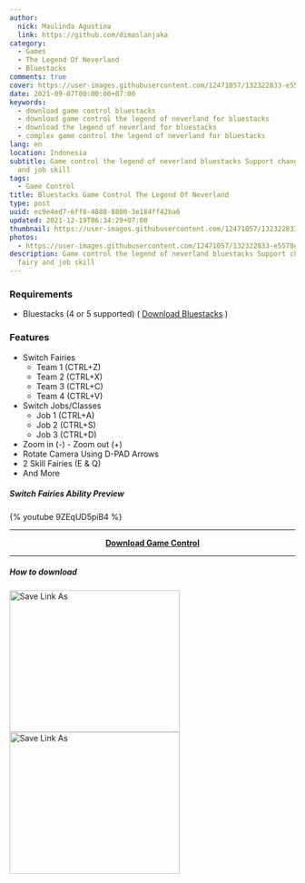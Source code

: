 ```yaml
---
author:
  nick: Maulinda Agustina
  link: https://github.com/dimaslanjaka
category:
  - Games
  - The Legend Of Neverland
  - Bluestacks
comments: true
cover: https://user-images.githubusercontent.com/12471057/132322833-e5578e29-0ad7-422e-845a-bf9fabb313fd.png
date: 2021-09-07T00:00:00+07:00
keywords:
  - download game control bluestacks
  - download game control the legend of neverland for bluestacks
  - download the legend of neverland for bluestacks
  - complex game control the legend of neverland for bluestacks
lang: en
location: Indonesia
subtitle: Game control the legend of neverland bluestacks Support change fairy
  and job skill
tags:
  - Game Control
title: Bluestacks Game Control The Legend Of Neverland
type: post
uuid: ec9e4ed7-6ff8-4888-8800-3e184ff42ba6
updated: 2021-12-19T06:34:29+07:00
thumbnail: https://user-images.githubusercontent.com/12471057/132322833-e5578e29-0ad7-422e-845a-bf9fabb313fd.png
photos:
  - https://user-images.githubusercontent.com/12471057/132322833-e5578e29-0ad7-422e-845a-bf9fabb313fd.png
description: Game control the legend of neverland bluestacks Support change
  fairy and job skill
---
```


### Requirements
  - Bluestacks (4 or 5 supported) ( [Download Bluestacks](https://www.bluestacks.com/bluestacks-5.html) )

### Features
  - Switch Fairies
    - Team 1 (CTRL+Z)
    - Team 2 (CTRL+X)
    - Team 3 (CTRL+C)
    - Team 4 (CTRL+V)
  - Switch Jobs/Classes
    - Job 1 (CTRL+A)
    - Job 2 (CTRL+S)
    - Job 3 (CTRL+D)
  - Zoom in (-) - Zoom out (+)
  - Rotate Camera Using D-PAD Arrows
  - 2 Skill Fairies (E & Q)
  - And More

##### Switch Fairies Ability Preview
{% youtube 9ZEqUD5piB4 %}

<hr/>
<center><b><a href="https://raw.githubusercontent.com/dimaslanjaka/dimaslanjaka.github.io/compiler/src-posts/The%20Legend%20Of%20Neverland/Bluestacks%20Game%20Control/The%20Legend%20of%20Neverland%20%5Bcustom%20script%5D.cfg">Download Game Control</a></b></center>
<hr/>

##### How to download
<div style="clear:both;"></div>
<div>
  <img src="https://user-images.githubusercontent.com/12471057/132330527-d978ef5c-aa2d-4387-bf65-bf817ae66c97.png" width="300px" height="250px" alt="Save Link As" style="display:inline-block;float:left;" />
  <img src="https://user-images.githubusercontent.com/12471057/132330641-d0b6dd99-34b4-42c4-81aa-4be7bddfb4b7.png" width="300px" height="250px" alt="Save Link As" style="display:inline-block;float:left;" />
</div>
<div style="clear:both;"></div>
<script>document.querySelectorAll("pre,code");
  pretext.forEach(function (el) {
    el.classList.toggle("notranslate", true);
  });</script><script>document.querySelectorAll("pre,code");
  pretext.forEach(function (el) {
    el.classList.toggle("notranslate", true);
  });</script>